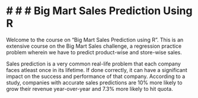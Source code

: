 


# # # # Big Mart Sales Prediction Using R
Welcome to the course on “Big Mart Sales Prediction using R”. This is an extensive course on the Big Mart Sales challenge, a regression practice problem wherein we have to predict product-wise and store-wise sales.

Sales prediction is a very common real-life problem that each company faces atleast once in its lifetime. If done correctly, it can have a significant impact on the success and performance of that company. According to a study, companies with accurate sales predictions are 10% more likely to grow their revenue year-over-year and 7.3% more likely to hit quota.
